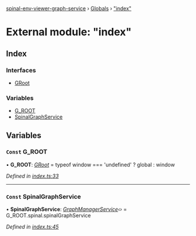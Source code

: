 [spinal-env-viewer-graph-service](../README.md) › [Globals](../globals.md) › ["index"](_index_.md)

# External module: "index"

## Index

### Interfaces

* [GRoot](../interfaces/_index_.groot.md)

### Variables

* [G_ROOT](_index_.md#const-g_root)
* [SpinalGraphService](_index_.md#const-spinalgraphservice)

## Variables

### `Const` G_ROOT

• **G_ROOT**: *[GRoot](../interfaces/_index_.groot.md)* =  typeof window === 'undefined' ? global : window

*Defined in [index.ts:33](https://github.com/spinalcom/Spinal-Graph-Service/blob/e4d46ae/src/index.ts#L33)*

___

### `Const` SpinalGraphService

• **SpinalGraphService**: *[GraphManagerService](../classes/_graphmanagerservice_.graphmanagerservice.md)‹›* =  G_ROOT.spinal.spinalGraphService

*Defined in [index.ts:45](https://github.com/spinalcom/Spinal-Graph-Service/blob/e4d46ae/src/index.ts#L45)*
